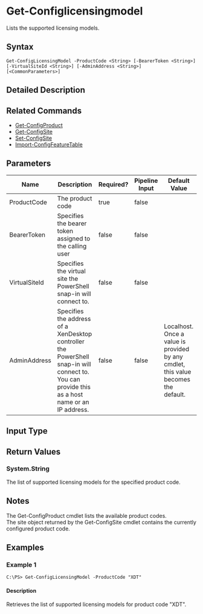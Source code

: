 ﻿
# Get-Configlicensingmodel
Lists the supported licensing models.
## Syntax
```
Get-ConfigLicensingModel -ProductCode <String> [-BearerToken <String>] [-VirtualSiteId <String>] [-AdminAddress <String>] [<CommonParameters>]
```
## Detailed Description



## Related Commands

* [Get-ConfigProduct](../Get-ConfigProduct/)
* [Get-ConfigSite](../Get-ConfigSite/)
* [Set-ConfigSite](../Set-ConfigSite/)
* [Import-ConfigFeatureTable](../Import-ConfigFeatureTable/)
## Parameters
| Name   | Description | Required? | Pipeline Input | Default Value |
| --- | --- | --- | --- | --- |
| ProductCode | The product code | true | false |  |
| BearerToken | Specifies the bearer token assigned to the calling user | false | false |  |
| VirtualSiteId | Specifies the virtual site the PowerShell snap-in will connect to. | false | false |  |
| AdminAddress | Specifies the address of a XenDesktop controller the PowerShell snap-in will connect to. You can provide this as a host name or an IP address. | false | false | Localhost. Once a value is provided by any cmdlet, this value becomes the default. |

## Input Type

### 

## Return Values

### System.String
The list of supported licensing models for the specified product code.
## Notes
The Get-ConfigProduct cmdlet lists the available product codes.<br>    The site object returned by the Get-ConfigSite cmdlet contains the currently configured product code.
## Examples

### Example 1
```
C:\PS> Get-ConfigLicensingModel -ProductCode "XDT"
```
#### Description
Retrieves the list of supported licensing models for product code "XDT".
